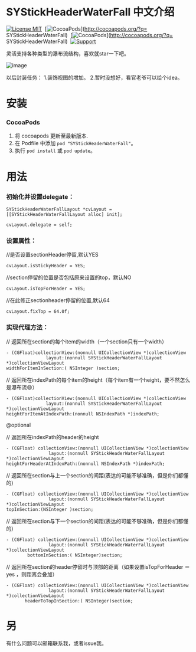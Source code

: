 SYStickHeaderWaterFall 中文介绍
==============
[![License MIT](https://img.shields.io/badge/license-MIT-green.svg?style=flat)](https://raw.githubusercontent.com/zhangsuya/SYStickHeaderWaterFall/master/LICENSE)&nbsp;
[![CocoaPods](http://img.shields.io/cocoapods/v/SYStickHeaderWaterFall.svg?style=flat)](http://cocoapods.org/?q= SYStickHeaderWaterFall)&nbsp;
[![CocoaPods](http://img.shields.io/cocoapods/p/SYStickHeaderWaterFall.svg?style=flat)](http://cocoapods.org/?q= SYStickHeaderWaterFall)&nbsp;
[![Support](https://img.shields.io/badge/support-iOS%208%2B%20-blue.svg?style=flat)](https://www.apple.com/nl/ios/)&nbsp;


灵活支持各种类型的瀑布流结构，喜欢就star一下吧。

![image](https://github.com/zhangsuya/SYStickHeaderWaterFall/blob/master/SYStickHeaderWaterFall/4.gif)

以后封装任务：
1.装饰视图的增加。
2.暂时没想好，看官老爷可以给个idea。

安装
==============

### CocoaPods

1. 将 cocoapods 更新至最新版本.
2. 在 Podfile 中添加 `pod "SYStickHeaderWaterFall"`。
3. 执行 `pod install` 或 `pod update`。

用法
==============
### 初始化并设置delegate：

    SYStickHeaderWaterFallLayout *cvLayout = [[SYStickHeaderWaterFallLayout alloc] init];

    cvLayout.delegate = self;


### 设置属性：

 //是否设置sectionHeader停留,默认YES
 
    cvLayout.isStickyHeader = YES;
    
//section停留的位置是否包括原来设置的top，默认NO

    cvLayout.isTopForHeader = YES;
    
//在此修正sectionheader停留的位置,默认64

    cvLayout.fixTop = 64.0f;
  
### 实现代理方法：

// 返回所在section的每个item的width（一个section只有一个width）

    - (CGFloat)collectionView:(nonnull UICollectionView *)collectionView
                   layout:(nonnull SYStickHeaderWaterFallLayout *)collectionViewLayout
    widthForItemInSection:( NSInteger )section;

// 返回所在indexPath的每个item的height（每个item有一个height，要不然怎么是瀑布流😄）

    - (CGFloat)collectionView:(nonnull UICollectionView *)collectionView
                   layout:(nonnull SYStickHeaderWaterFallLayout *)collectionViewLayout
    heightForItemAtIndexPath:(nonnull NSIndexPath *)indexPath;

@optional

// 返回所在indexPath的header的height

    - (CGFloat) collectionView:(nonnull UICollectionView *)collectionView
                    layout:(nonnull SYStickHeaderWaterFallLayout *)collectionViewLayout
    heightForHeaderAtIndexPath:(nonnull NSIndexPath *)indexPath;

//  返回所在section与上一个section的间距(表达的可能不够准确，但是你们都懂的)

    - (CGFloat) collectionView:(nonnull UICollectionView *)collectionView
                    layout:(nonnull SYStickHeaderWaterFallLayout *)collectionViewLayout
    topInSection:(NSInteger )section;

//  返回所在section与下一个section的间距(表达的可能不够准确，但是你们都懂的)

    - (CGFloat) collectionView:(nonnull UICollectionView *)collectionView
                    layout:(nonnull SYStickHeaderWaterFallLayout *)collectionViewLayout
            bottomInSection:( NSInteger)section;

// 返回所在section的header停留时与顶部的距离（如果设置isTopForHeader ＝ yes ，则距离会叠加）

    - (CGFloat) collectionView:(nonnull UICollectionView *)collectionView
                    layout:(nonnull SYStickHeaderWaterFallLayout *)collectionViewLayout
           headerToTopInSection:( NSInteger)section;

另
==============
有什么问题可以邮箱联系我，或者issue我。
